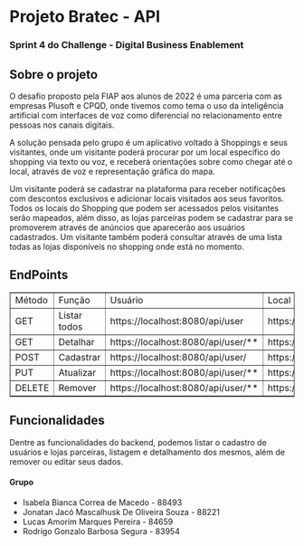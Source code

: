 # Projeto Bratec - API

<h3> Sprint 4 do Challenge - Digital Business Enablement </h3>

<h2> Sobre o projeto </h2>

<p> O desafio proposto pela FIAP aos alunos de 2022 é uma parceria com as empresas Plusoft e CPQD, onde tivemos como tema o uso da inteligência artificial com interfaces de voz como diferencial no relacionamento entre pessoas nos canais
digitais.</p>
<p>A solução pensada pelo grupo é um aplicativo voltado à Shoppings e seus visitantes, onde um visitante poderá procurar por um local específico do shopping via texto ou voz, e receberá orientações sobre como chegar até o local, através de voz e representação gráfica do mapa.</p>
<p>Um visitante poderá se cadastrar na plataforma para receber notificações com descontos exclusivos e adicionar locais visitados aos seus favoritos. Todos os locais do Shopping que podem ser acessados pelos visitantes serão mapeados, além disso,
as lojas parceiras podem se cadastrar para se promoverem através de anúncios que aparecerão aos usuários cadastrados. Um visitante também poderá consultar através de uma lista todas as lojas disponíveis no shopping onde está no momento.</p>

<h2> EndPoints </h2>

<table border="1">
    <tr>
        <td>Método</td>
        <td>Função</td>
        <td>Usuário</td>
        <td>Local</td>
    </tr>
    <tr>
        <td>GET</td>
        <td>Listar todos</td>
        <td>https://localhost:8080/api/user</td>
        <td>https://localhost:8080/api/local</td>
    </tr>
    <tr>
        <td>GET</td>
        <td>Detalhar</td>
        <td>https://localhost:8080/api/user/**</td>
        <td>https://localhost:8080/api/local/**</td>
    </tr>
    <tr>
        <td>POST</td>
        <td>Cadastrar</td>
        <td>https://localhost:8080/api/user/</td>
        <td>https://localhost:8080/api/local/</td>
    </tr>
    <tr>
        <td>PUT</td>
        <td>Atualizar</td>
        <td>https://localhost:8080/api/user/**</td>
        <td>https://localhost:8080/api/local/**</td>
    </tr>
    <tr>
        <td>DELETE</td>
        <td>Remover</td>
        <td>https://localhost:8080/api/user/**</td>
        <td>https://localhost:8080/api/local/**</td>
    </tr>
</table>

<h2>Funcionalidades</h2>

<p>Dentre as funcionalidades do backend, podemos listar o cadastro de usuários e lojas parceiras, listagem e detalhamento dos mesmos, além de remover ou editar seus dados. </p>

<h4> Grupo </h4>
<ul>
  <li> Isabela Bianca Correa de Macedo - 88493 </li>
  <li> Jonatan Jacó Mascalhusk De Oliveira Souza - 88221 </li>
  <li> Lucas Amorim Marques Pereira - 84659 </li>
  <li> Rodrigo Gonzalo Barbosa Segura - 83954 </li>
</ul>
